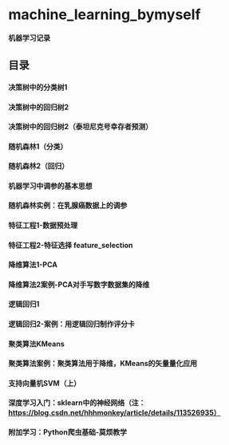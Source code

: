 # machine_learning_bymyself
**机器学习记录**
## 目录

#### 决策树中的分类树1
#### 决策树中的回归树2
#### 决策树中的回归树2（泰坦尼克号幸存者预测）
#### 随机森林1（分类）
#### 随机森林2（回归）
#### 机器学习中调参的基本思想
#### 随机森林实例：在乳腺癌数据上的调参
#### 特征工程1-数据预处理
#### 特征工程2-特征选择 feature_selection
#### 降维算法1-PCA
#### 降维算法2案例-PCA对手写数字数据集的降维
#### 逻辑回归1
#### 逻辑回归2-案例：用逻辑回归制作评分卡
#### 聚类算法KMeans
#### 聚类算法案例：聚类算法用于降维，KMeans的矢量量化应用
#### 支持向量机SVM（上）


#### 深度学习入门：sklearn中的神经网络（注：https://blog.csdn.net/hhhmonkey/article/details/113526935）


**附加学习：Python爬虫基础-莫烦教学**
